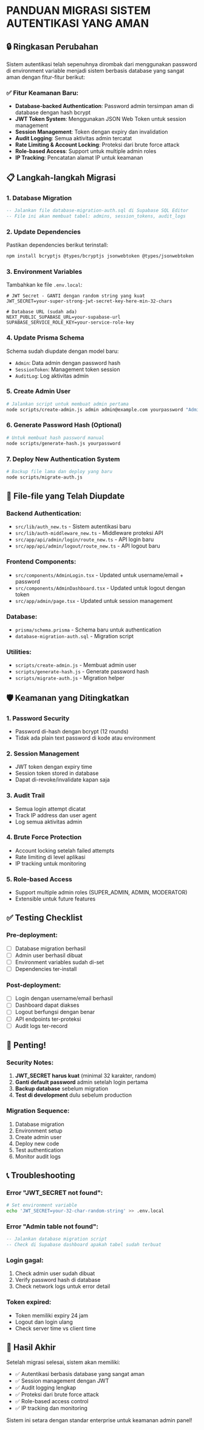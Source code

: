 # PANDUAN MIGRASI SISTEM AUTENTIKASI YANG AMAN

## 🔒 Ringkasan Perubahan

Sistem autentikasi telah sepenuhnya dirombak dari menggunakan password di environment variable menjadi sistem berbasis database yang sangat aman dengan fitur-fitur berikut:

### ✅ Fitur Keamanan Baru:

- **Database-backed Authentication**: Password admin tersimpan aman di database dengan hash bcrypt
- **JWT Token System**: Menggunakan JSON Web Token untuk session management
- **Session Management**: Token dengan expiry dan invalidation
- **Audit Logging**: Semua aktivitas admin tercatat
- **Rate Limiting & Account Locking**: Proteksi dari brute force attack
- **Role-based Access**: Support untuk multiple admin roles
- **IP Tracking**: Pencatatan alamat IP untuk keamanan

## 📋 Langkah-langkah Migrasi

### 1. Database Migration

```sql
-- Jalankan file database-migration-auth.sql di Supabase SQL Editor
-- File ini akan membuat tabel: admins, session_tokens, audit_logs
```

### 2. Update Dependencies

Pastikan dependencies berikut terinstall:

```bash
npm install bcryptjs @types/bcryptjs jsonwebtoken @types/jsonwebtoken
```

### 3. Environment Variables

Tambahkan ke file `.env.local`:

```env
# JWT Secret - GANTI dengan random string yang kuat
JWT_SECRET=your-super-strong-jwt-secret-key-here-min-32-chars

# Database URL (sudah ada)
NEXT_PUBLIC_SUPABASE_URL=your-supabase-url
SUPABASE_SERVICE_ROLE_KEY=your-service-role-key
```

### 4. Update Prisma Schema

Schema sudah diupdate dengan model baru:

- `Admin`: Data admin dengan password hash
- `SessionToken`: Management token session
- `AuditLog`: Log aktivitas admin

### 5. Create Admin User

```bash
# Jalankan script untuk membuat admin pertama
node scripts/create-admin.js admin admin@example.com yourpassword "Admin User"
```

### 6. Generate Password Hash (Optional)

```bash
# Untuk membuat hash password manual
node scripts/generate-hash.js yourpassword
```

### 7. Deploy New Authentication System

```bash
# Backup file lama dan deploy yang baru
node scripts/migrate-auth.js
```

## 🔧 File-file yang Telah Diupdate

### Backend Authentication:

- `src/lib/auth_new.ts` - Sistem autentikasi baru
- `src/lib/auth-middleware_new.ts` - Middleware proteksi API
- `src/app/api/admin/login/route_new.ts` - API login baru
- `src/app/api/admin/logout/route_new.ts` - API logout baru

### Frontend Components:

- `src/components/AdminLogin.tsx` - Updated untuk username/email + password
- `src/components/AdminDashboard.tsx` - Updated untuk logout dengan token
- `src/app/admin/page.tsx` - Updated untuk session management

### Database:

- `prisma/schema.prisma` - Schema baru untuk authentication
- `database-migration-auth.sql` - Migration script

### Utilities:

- `scripts/create-admin.js` - Membuat admin user
- `scripts/generate-hash.js` - Generate password hash
- `scripts/migrate-auth.js` - Migration helper

## 🛡️ Keamanan yang Ditingkatkan

### 1. Password Security

- Password di-hash dengan bcrypt (12 rounds)
- Tidak ada plain text password di kode atau environment

### 2. Session Management

- JWT token dengan expiry time
- Session token stored in database
- Dapat di-revoke/invalidate kapan saja

### 3. Audit Trail

- Semua login attempt dicatat
- Track IP address dan user agent
- Log semua aktivitas admin

### 4. Brute Force Protection

- Account locking setelah failed attempts
- Rate limiting di level aplikasi
- IP tracking untuk monitoring

### 5. Role-based Access

- Support multiple admin roles (SUPER_ADMIN, ADMIN, MODERATOR)
- Extensible untuk future features

## ✅ Testing Checklist

### Pre-deployment:

- [ ] Database migration berhasil
- [ ] Admin user berhasil dibuat
- [ ] Environment variables sudah di-set
- [ ] Dependencies ter-install

### Post-deployment:

- [ ] Login dengan username/email berhasil
- [ ] Dashboard dapat diakses
- [ ] Logout berfungsi dengan benar
- [ ] API endpoints ter-proteksi
- [ ] Audit logs ter-record

## 🚨 Penting!

### Security Notes:

1. **JWT_SECRET harus kuat** (minimal 32 karakter, random)
2. **Ganti default password** admin setelah login pertama
3. **Backup database** sebelum migration
4. **Test di development** dulu sebelum production

### Migration Sequence:

1. Database migration
2. Environment setup
3. Create admin user
4. Deploy new code
5. Test authentication
6. Monitor audit logs

## 📞 Troubleshooting

### Error "JWT_SECRET not found":

```bash
# Set environment variable
echo 'JWT_SECRET=your-32-char-random-string' >> .env.local
```

### Error "Admin table not found":

```sql
-- Jalankan database migration script
-- Check di Supabase dashboard apakah tabel sudah terbuat
```

### Login gagal:

1. Check admin user sudah dibuat
2. Verify password hash di database
3. Check network logs untuk error detail

### Token expired:

- Token memiliki expiry 24 jam
- Logout dan login ulang
- Check server time vs client time

## 🎯 Hasil Akhir

Setelah migrasi selesai, sistem akan memiliki:

- ✅ Autentikasi berbasis database yang sangat aman
- ✅ Session management dengan JWT
- ✅ Audit logging lengkap
- ✅ Proteksi dari brute force attack
- ✅ Role-based access control
- ✅ IP tracking dan monitoring

Sistem ini setara dengan standar enterprise untuk keamanan admin panel!
